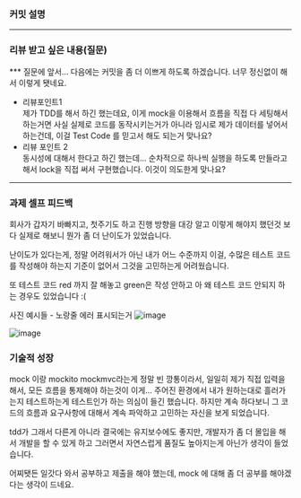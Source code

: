 ### **커밋 설명**
<!-- 
좋은 피드백을 받기 위해 가장 중요한 것은 커밋입니다.
코드를 작성할 때 커밋을 작업 단위로 잘 쪼개주세요!

예시)
동시성 처리 : c83845
동시성 테스트 코드 : d93ji3
-->

---
### **리뷰 받고 싶은 내용(질문)**
*** 질문에 앞서... 다음에는 커밋을 좀 더 이쁘게 하도록 하겠습니다. 너무 정신없이 해서 이렇게 됏네요.
- 리뷰포인트1 <br/>
  제가 TDD를 해서 하긴 했는데요, 이게 mock을 이용해서 흐름을 직접 다 세팅해서 하는거면
  사실 실제로 코드를 동작시키는거가 아니라 임시로 제가 데이터를 넣어서 하는건데,
  이걸 Test Code 를 믿고서 해도 되는거 맞나요?
- 리뷰 포인트 2<br/>
  동시성에 대해서 한다고 하긴 했는데...
  순차적으로 하나씩 실행을 하도록 만들라고 해서 lock을 직접 써서 구현했습니다.
  이것이 의도한게 맞나요?
<!-- - 코드 리뷰에서 피드백 받고 싶은 포인트가 있다면 추가로 작성해주세요
  
  좋은 예:
  - 커밋 : 동시성 테스트 코드 d93ji3 
  - 내용 `ErrorMessage` 컴포넌트의 상태 업데이트 로직이 적절한지 검토 부탁드립니다.
  
  - 커밋 : 동시성 처리 c83845 / 혹은 파일명
  - 내용 : 추가한 유닛 테스트(`LoginError.test.js`)의 테스트 케이스가 충분한지 확인 부탁드립니다.

  나쁜 예:
  - 개선사항을 알려주세요.
  - 코드 전반적으로 봐주세요.
  - 뭘 질문할지 모르겠어요. -->
---

### **과제 셀프 피드백**
<!-- 예시
- 과제에서 모호하거나 애매했던 부분
- 과제에서 좋았던 부분
-->
회사가 갑자기 바빠지고, 첫주기도 하고 진행 방향을 대강 알고 이렇게 해야지 했던것 보다 
실제로 해보니 뭔가 좀 더 난이도가 있었습니다.

난이도가 있다는게, 정말 어려워서가 아닌 내가 어느 수준까지 이걸, 수많은 테스트 코드를 작성해야 하는지 기준이 없어서 그것을 고민하는게 어려웠습니다.

또 테스트 코드 red 까지 잘 해놓고 green은 작성 안하고 아 왜 테스트 코드 안되지 하는 경우도 있었습니다 :(

사진 예시들 - 노랑줄 에러 표시되는거
![image](https://github.com/user-attachments/assets/f55a19de-b263-4361-80e7-6db754f1d3a6)

![image](https://github.com/user-attachments/assets/8586ba0d-0e22-41c6-b2d0-c2803a2e8198)


### 기술적 성장
<!-- 예시
- 새로 학습한 개념
- 기존 지식의 재발견/심화
- 구현 과정에서의 기술적 도전과 해결
-->
mock 이랑 mockito mockmvc라는게 정말 빈 깡통이라서, 
일일히 제가 직접 입력을 해서, 모든 흐름을 통제해야 하는것이 이게...
주어진 환경에서 내가 원하는대로 흘러가는지 테스트하는게 테스트인가 하는 의심이 들긴 했습니다.
하지만 계속 하다보니 그 코드의 흐름과 요구사항에 대해서 계속 파악하고 고민하는 자신을 보게 되었습니다.

tdd가 그래서 다른게 아니라 결국에는 유지보수에도 좋지만, 개발자가 좀 더 몰입을 해서 개발을 할 수 있게 하고 그러면서
자연스럽게 품질도 높아지는게 아닌가 생각이 들었습니다.

어찌됏든 일갓다 와서 공부하고 제출을 해야 했는데,
mock 에 대해 좀 더 공부를 해야겠다는 생각이 드네요.
